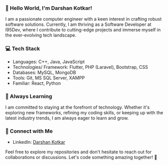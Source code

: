 ### 👋 Hello World, I'm Darshan Kotkar!

I am a passionate computer engineer with a keen interest in crafting robust software solutions. Currently, I am thriving as a Software Developer at I95Dev, where I contribute to cutting-edge projects and immerse myself in the ever-evolving tech landscape.

### 💻 Tech Stack
- Languages: C++, Java, JavaScript
- Technologies/ Framework: Flutter, PHP (Laravel), Bootstrap, CSS
- Databases: MySQL, MongoDB
- Tools: Git, MS SQL Server, XAMPP
- Familiar: React, Python

### 🌱 Always Learning
I am committed to staying at the forefront of technology. Whether it's exploring new frameworks, refining my coding skills, or keeping up with the latest industry trends, I am always eager to learn and grow.

### 🔗 Connect with Me
- LinkedIn: [Darshan Kotkar](https://www.linkedin.com/in/darshan-kotkar-2a14701b4/)

Feel free to explore my repositories and don't hesitate to reach out for collaborations or discussions. Let's code something amazing together! 🚀
